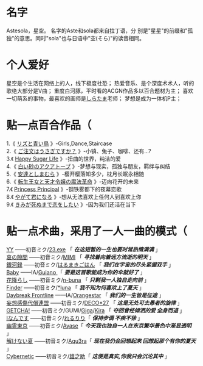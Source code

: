 # 名字
Astesola，星空。
名字的Aste和sola都来自拉丁语，分  别是"星星"的前缀和"孤独"的意思。同时"sola"也与日语中"空(そら)"的读音相同。
# 个人爱好
星空是个生活在网络上的人，线下极度社恐；
热爱音乐、是个深度术术人，听的歌绝大部分是V曲；
重度白河豚，平时看的ACGN作品多以百合题材为主；
喜欢一切萌系的事物，最喜欢的画师是[しらたま](https://twitter.com/shiratamacaron)老师；
梦想是成为一体机P主；
# 贴一点百合作品（
1.《 [リズと青い鳥](https://liz-bluebird.com/) 》-Girls,Dance,Staircase   
2.《 [ご注文はうさぎですか？](https://gochiusa.com/bloom/) 》-小镇、兔子、咖啡、还有...?  
3.《 [Happy Sugar Life](https://archive.genco.co.jp/happysugarlife/) 》-扭曲的世界，纯洁的爱  
4.《 [白い砂のアクアトープ](https://aquatope-anime.com/) 》-梦想与现实，孤独与朋友，羁绊与纠结  
5.《 [安達としまむら](https://www.tbs.co.jp/anime/adashima/) 》-樱开樱落知多少，枕月长眠永相随  
6.《 [転生王女と天才令嬢の魔法革命](https://tenten-kakumei.com/) 》-迈向花开的未来  
7.《 [Princess Principal](https://pripri-anime.jp/tv/) 》-钢铁雾都下的夜幕恋歌  
8.《 [やがて君になる](http://yagakimi.com/) 》-想从无法喜欢上任何人到喜欢上你  
9.《 [きみが死ぬまで恋をしたい](https://kimishinu.com/) 》-因为我们还活在当下
# 贴一点术曲，采用了一人一曲的模式（
 [YY](https://www.youtube.com/watch?v=TcHvEFxk_78) ——初音ミク/[23.exe](https://twitter.com/23_twt) 「 ***在这短暂的一生也要时常热情满满*** 」  
 [哀の隙間](https://www.youtube.com/watch?v=fztKqreP1pk) ——初音ミク/[MIMI](https://twitter.com/mimi_3mi) 「 ***寻找着向着远方流逝的明天*** 」  
 [銀河録](https://www.youtube.com/watch?v=-l551HSZJzk) ——初音ミク/[はるまきごはん](https://twitter.com/harumaki_gohan) 「 ***我们在宇宙的尽头紧握双手*** 」  
 [Baby](https://www.youtube.com/watch?v=OmnXQ_8pYQE) ——IA/[Guiano ](https://twitter.com/GuiAnoDayo)「 ***要是这首歌能成为你的伞就好了*** 」  
 [花降らし](https://www.youtube.com/watch?v=z8IpY_XeusQ) ——初音ミク/[n-buna](https://twitter.com/nbuna_staff) 「 ***只剩我一人独自走向前*** 」  
 [Finder](https://www.youtube.com/watch?v=2-W4VZIXNoc) ——初音ミク/[*luna](https://twitter.com/Luna_miko00) 「 ***我不知为何喜欢上了夏天*** 」  
 [Daybreak Frontline](https://www.youtube.com/watch?v=emrt46SRyYs) ——IA/[Orangestar](https://twitter.com/MikanseiP) 「 ***我们的一生皆是征途*** 」  
 [妄想感傷代償連盟](https://www.youtube.com/watch?v=8pGRdRhjX3o) ——初音ミク/[DECO*27](https://twitter.com/DECO27) 「 ***这是无处可去愚者的旋律*** 」  
 [GETCHA!](https://www.youtube.com/watch?v=KRVFPPYcJUc) ——初音ミク/GUMI/[Giga](https://twitter.com/GigaMozuku)/[Kira](https://twitter.com/kira_prod) 「 ***夺回曾经倾洒的爱 全身而退*** 」  
 [Iなんです](https://www.youtube.com/watch?v=QYpL88jiWFs) ——初音ミク/[れるりり](https://twitter.com/rerulili)「 ***保持步调 不疾不徐*** 」  
 [幽霊東京](https://www.youtube.com/watch?v=lWl5viCqGSc) ——初音ミク/[Ayase](https://twitter.com/Ayase_0404)「 ***今天我也独自一人在东京繁华景色中渐显透明*** 」  
 [解けない夏](https://www.youtube.com/watch?v=2nhB7Mf46xI) ——初音ミク/[Aqu3ra](https://twitter.com/AQU3RA_music)「 ***现在我仍会回想起来 回想起那个有你的夏天*** 」  
 [Cybernetic](https://www.youtube.com/watch?v=aHB0d0ZPeG0) ——初音ミク/[雄之助](https://twitter.com/bass_ynk)「 ***这便是真实,你我只会沉沦其中*** 」 

